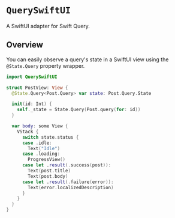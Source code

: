 # ``QuerySwiftUI``

A SwiftUI adapter for Swift Query.

## Overview

You can easily observe a query's state in a SwiftUI view using the `@State.Query` property wrapper.

```swift
import QuerySwiftUI

struct PostView: View {
  @State.Query<Post.Query> var state: Post.Query.State

  init(id: Int) {
    self._state = State.Query(Post.query(for: id))
  }

  var body: some View {
    VStack {
      switch state.status {
      case .idle:
        Text("Idle")
      case .loading:
        ProgressView()
      case let .result(.success(post)):
        Text(post.title)
        Text(post.body)
      case let .result(.failure(error)):
        Text(error.localizedDescription)
      }
    }
  }
}
```
